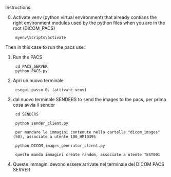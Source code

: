 Instructions:

0. Activate venv (python virtual environment) that already contians the right environment modules used by the python files when you are in the root (DICOM_PACS)
    
        myenv\Scripts\activate

Then in this case to run the pacs use:

1. Run the PACS
        
        cd PACS_SERVER
        python PACS.py

2. Apri un nuovo terminale

        esegui passo 0. (attivare venv)

3. dal nuovo terminale SENDERS to send the images to the pacs, per prima cosa avvia il sender

        cd SENDERS

        python sender_client.py 

        per mandare le immagini contenute nella cartella "dicom_images" (50), associate a utente 100_HM10395

        python DICOM_images_generator_client.py 

        questo manda immagini create random, associate a utente TEST001

4. Queste immagini devono essere arrivate nel terminale del DICOM PACS SERVER
